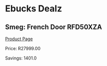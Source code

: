 
# Ebucks Dealz
## Smeg: French Door RFD50XZA
[Product Page](https://www.ebucks.com/web/shop/productSelected.do?prodId=1183684363&catId=1196429345)

Price: R27999.00

Savings: 1401.0


	